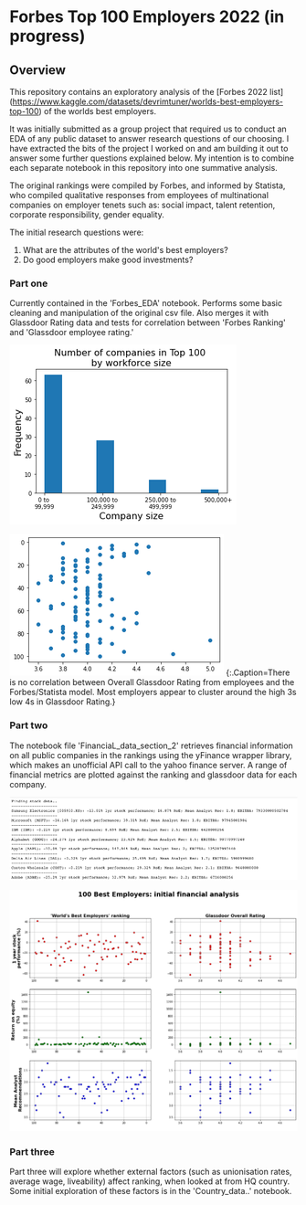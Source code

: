 # Forbes Top 100 Employers 2022 (in progress)
## Overview
This repository contains an exploratory analysis of the [Forbes 2022 list] (https://www.kaggle.com/datasets/devrimtuner/worlds-best-employers-top-100) of the worlds best employers. 

It was initially submitted as a group project that required us to conduct an EDA of any public dataset to answer research questions of our choosing. I have extracted the bits of the project I worked on and am building it out to answer some further questions explained below. My intention is to combine each separate notebook in this repository into one summative analysis.

The original rankings were compiled by Forbes, and informed by Statista, who compiled qualitative responses from employees of multinational companies on employer tenets such as: social impact, talent retention, corporate responsibility, gender equality.

The initial research questions were:
1. What are the attributes of the world's best employers?
2. Do good employers make good investments?

### Part one 
Currently contained in the 'Forbes_EDA' notebook. Performs some basic cleaning and manipulation of the original csv file. Also merges it with Glassdoor Rating data and tests for correlation between 'Forbes Ranking' and 'Glassdoor employee rating.'

![rankings_count_by_size](images/download.png)

![Glassdoor Rating vs Ranking](images/GDscatter.png)
{:.Caption=There is no correlation between Overall Glassdoor Rating from employees and the Forbes/Statista model. Most employers appear to cluster around the high 3s low 4s in Glassdoor Rating.}

### Part two
The notebook file 'FinanciaL_data_section_2' retrieves financial information on all public companies in the rankings using the yFinance wrapper library, which makes an unofficial API call to the yahoo finance server. A range of financial metrics are plotted against the ranking and glassdoor data for each company.

![company_loop{Caption=Here, a For loop iterates through the dataframe and returns the relevant financial information that is printed to the screen.}](images/companyloop.png)

![financial_analyses](images/finmetrics.png)

### Part three
Part three will explore whether external factors (such as unionisation rates, average wage, liveability) affect ranking, when looked at from HQ country. Some initial exploration of these factors is in the 'Country_data..' notebook.
